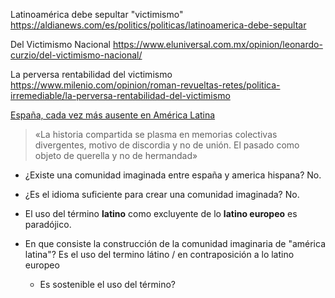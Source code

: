 Latinoamérica debe sepultar "victimismo"
https://aldianews.com/es/politics/politicas/latinoamerica-debe-sepultar

Del Victimismo Nacional
https://www.eluniversal.com.mx/opinion/leonardo-curzio/del-victimismo-nacional/

La perversa rentabilidad del victimismo
https://www.milenio.com/opinion/roman-revueltas-retes/politica-irremediable/la-perversa-rentabilidad-del-victimismo

[España, cada vez más ausente en América Latina](https://theobjective.com/internacional/2022-07-23/espana-ausente-america-latina/)

> «La historia compartida se plasma en memorias colectivas divergentes, motivo de discordia y no de unión. El pasado como objeto de querella y no de hermandad»

- ¿Existe una comunidad imaginada entre españa  y america hispana? No.
- ¿Es el idioma suficiente para crear una comunidad imaginada? No.
- El uso del término **latino** como excluyente de lo **latino europeo** es paradójico.

- En que consiste la construcción de la comunidad imaginaria de "américa latina"? Es el uso del termino látino  / en contraposición a lo latino europeo
    - Es sostenible el uso del término?